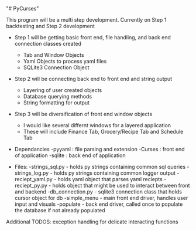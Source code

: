 "# PyCurses" 

This program will be a multi step development. Currently on Step 1 backtesting and Step 2 development

- Step 1 will be getting basic front end, file handling, and back end connection classes created
    - Tab and Window Objects
    - Yaml Objects to process yaml files
    - SQLite3 Connection Object
- Step 2 will be connecting back end to front end and string output
    - Layering of user created objects
    - Database querying methods 
    - String formatting for output 
- Step 3 will be diversification of front end window objects
    - I would like several differnt windows for a layered application
    - These will include Finance Tab, Grocery/Recipe Tab and Schedule Tab

- Dependancies
    -pyyaml : file parsing and extension
    -Curses : front end of application
    -sqlite : back end of application

- Files:
    -strings_sql.py - holds py strings containing common sql queries
    -strings_log.py - holds py strings containing common logger output
    -reciept_yaml.py - holds yaml object that parses yaml reciepts
    -reciept_py.py - holds object that might be used to interact between front and backend
    -db_connection.py - sqlite3 connection class that holds cursor object for db
    -simple_menu - main front end driver, handles user input and visuals
    -populate - back end driver, called once to populate the database if not already populated

Additional TODOS: exception handling for delicate interacting functions
